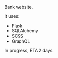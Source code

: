 Bank website.

It uses:
<ul>
    <li>Flask</li>
    <li>SQLAlchemy</li>
    <li>SCSS</li>
    <li>GraphQL</li>
</ul>

In progress, ETA 2 days.
